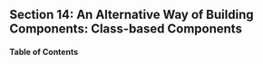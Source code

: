 ## Section 14: An Alternative Way of Building Components: Class-based Components

#### Table of Contents
